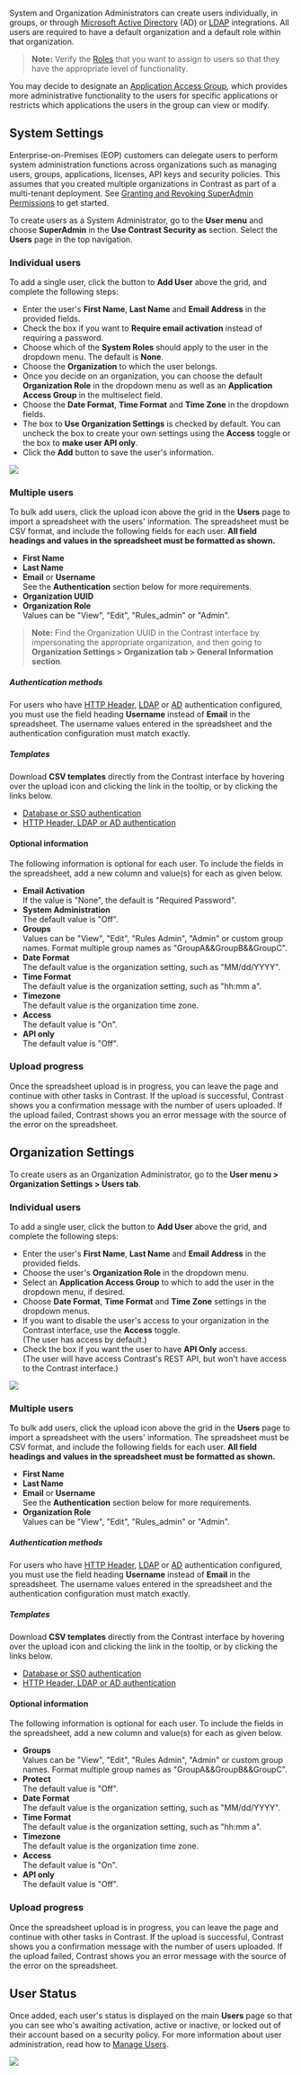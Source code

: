 <!--
title: "Create Users"
description: "Creating Users in Contrast"
tags: "Admin onboarding user settings license defend protection create"
-->

System and Organization Administrators can create users individually, in groups, or through [Microsoft Active Directory](installation-setupauth.html#ad) (AD) or [LDAP](installation-setupauth.html#ldap) integrations. All users are required to have a default organization and a default role within that organization. 

>**Note:** Verify the [Roles](admin-manageorgsroleperm.html#roles) that you want to assign to users so that they have the appropriate level of functionality.

You may decide to designate an [Application Access Group](admin-onboardteam.html#group), which provides more administrative functionality to the users for specific applications or restricts which applications the users in the group can view or modify.

## System Settings

Enterprise-on-Premises (EOP) customers can delegate users to perform system administration functions across organizations such as managing users, groups, applications, licenses, API keys and security policies. This assumes that you created multiple organizations in Contrast as part of a multi-tenant deployment. See [Granting and Revoking SuperAdmin Permissions](admin-manageorgs.html#sa) to get started.

To create users as a System Administrator, go to the **User menu** and choose **SuperAdmin** in the **Use Contrast Security as** section. Select the **Users** page in the top navigation. 

### Individual users

To add a single user, click the button to **Add User** above the grid, and complete the following steps: 

* Enter the user's **First Name**, **Last Name** and **Email Address** in the provided fields. 
* Check the box if you want to **Require email activation** instead of requiring a password.
* Choose which of the **System Roles** should apply to the user in the dropdown menu. The default is **None**. 
* Choose the **Organization** to which the user belongs. 
* Once you decide on an organization, you can choose the default **Organization Role** in the dropdown menu as well as an **Application Access Group** in the multiselect field.
* Choose the **Date Format**, **Time Format** and **Time Zone** in the dropdown fields. 
* The box to **Use Organization Settings** is checked by default. You can uncheck the box to create your own settings using the **Access** toggle or the box to **make user API only**. 
* Click the **Add** button to save the user's information. 

<a href="assets/images/User-system-admin.png" rel="lightbox" title="Add a user as a Super Administrator"><img class="thumbnail" src="assets/images/User-system-admin.png"/></a>


### Multiple users 

To bulk add users, click the upload icon above the grid in the **Users** page to import a spreadsheet with the users' information. The spreadsheet must be CSV format, and include the following fields for each user. **All field headings and values in the spreadsheet must be formatted as shown.** 

* **First Name** 
* **Last Name**
* **Email** or **Username** <br> See the **Authentication** section below for more requirements. 
* **Organization UUID** 
* **Organization Role** <br> Values can be "View", "Edit", "Rules_admin" or "Admin".

> **Note:** Find the Organization UUID in the Contrast interface by impersonating the appropriate organization, and then going to **Organization Settings > Organization tab > General Information section**. 

##### Authentication methods

For users who have [HTTP Header](installation-setupauth.html#http-proxy), [LDAP](installation-setupauth.html#ldap) or [AD](installation-setupauth.html#ad) authentication configured, you must use the field heading **Username** instead of **Email** in the spreadsheet. The username values entered in the spreadsheet and the authentication configuration must match exactly. 

##### Templates

Download **CSV templates** directly from the Contrast interface by hovering over the upload icon and clicking the link in the tooltip, or by clicking the links below. 

* [Database or SSO authentication](assets/attachments/user_upload/Contrast-user-upload-template-superadmin-email.csv)
* [HTTP Header, LDAP or AD authentication](assets/attachments/user_upload/Contrast-user-upload-template-superadmin-username.csv)

#### Optional information 

The following information is optional for each user. To include the fields in the spreadsheet, add a new column and value(s) for each as given below. 

* **Email Activation** <br> If the value is "None", the default is "Required Password".
* **System Administration** <br> The default value is "Off".
* **Groups** <br> Values can be "View", "Edit", "Rules Admin", "Admin" or custom group names. Format multiple group names as "GroupA&&GroupB&&GroupC".
* **Date Format** <br> The default value is the organization setting, such as "MM/dd/YYYY".
* **Time Format** <br> The default value is the organization setting, such as "hh:mm a".
* **Timezone** <br> The default value is the organization time zone.
* **Access** <br> The default value is "On".
* **API only** <br> The default value is "Off".

### Upload progress

Once the spreadsheet upload is in progress, you can leave the page and continue with other tasks in Contrast. If the upload is successful, Contrast shows you a confirmation message with the number of users uploaded. If the upload failed, Contrast shows you an error message with the source of the error on the spreadsheet.

## Organization Settings

To create users as an Organization Administrator, go to the **User menu > Organization Settings > Users tab**. 

### Individual users

To add a single user, click the button to **Add User** above the grid, and complete the following steps: 

* Enter the user's **First Name**, **Last Name** and **Email Address** in the provided fields. 
* Choose the user's **Organization Role** in the dropdown menu. 
* Select an **Application Access Group** to which to add the user in the dropdown menu, if desired. 
* Choose **Date Format**, **Time Format** and **Time Zone** settings in the dropdown menus. 
* If you want to disable the user's access to your organization in the Contrast interface, use the **Access** toggle. <br> (The user has access by default.)
* Check the box if you want the user to have **API Only** access. <br> (The user will have access Contrast's REST API, but won't have access to the Contrast interface.)

<a href="assets/images/Create_User.png" rel="lightbox" title="Add a user as an Organization Administrator"><img class="thumbnail" src="assets/images/Create_User.png"/></a>

### Multiple users

To bulk add users, click the upload icon above the grid in the **Users** page to import a spreadsheet with the users' information. The spreadsheet must be CSV format, and include the following fields for each user. **All field headings and values in the spreadsheet must be formatted as shown.** 

* **First Name**
* **Last Name** 
* **Email** or **Username** <br> See the **Authentication** section below for more requirements. 
* **Organization Role** <br> Values can be "View", "Edit", "Rules_admin" or "Admin".

##### Authentication methods

For users who have [HTTP Header](installation-setupauth.html#http-proxy), [LDAP](installation-setupauth.html#ldap) or [AD](installation-setupauth.html#ad) authentication configured, you must use the field heading **Username** instead of **Email** in the spreadsheet. The username values entered in the spreadsheet and the authentication configuration must match exactly.  

##### Templates

Download **CSV templates** directly from the Contrast interface by hovering over the upload icon and clicking the link in the tooltip, or by clicking the links below. 

* [Database or SSO authentication](assets/attachments/user_upload/Contrast-user-upload-template-organizationadmin-email.csv)
* [HTTP Header, LDAP or AD authentication](assets/attachments/user_upload/Contrast-user-upload-template-organizationadmin-username.csv)

#### Optional information 

The following information is optional for each user. To include the fields in the spreadsheet, add a new column and value(s) for each as given below. 

* **Groups** <br> Values can be "View", "Edit", "Rules Admin", "Admin" or custom group names. Format multiple group names as "GroupA&&GroupB&&GroupC".
* **Protect** <br> The default value is "Off".
* **Date Format** <br> The default value is the organization setting, such as "MM/dd/YYYY".
* **Time Format** <br> The default value is the organization setting, such as "hh:mm a".
* **Timezone** <br> The default value is the organization time zone.
* **Access** <br> The default value is "On".
* **API only** <br> The default value is "Off".

### Upload progress

Once the spreadsheet upload is in progress, you can leave the page and continue with other tasks in Contrast. If the upload is successful, Contrast shows you a confirmation message with the number of users uploaded. If the upload failed, Contrast shows you an error message with the source of the error on the spreadsheet.

## User Status

Once added, each user's status is displayed on the main **Users** page so that you can see who's awaiting activation, active or inactive, or locked out of their account based on a security policy. For more information about user administration, read how to [Manage Users](admin-manageorgs.html#manage-user). 

<a href="assets/images/User-grid.png" rel="lightbox" title="Users grid for Organization Administrators"><img class="thumbnail" src="assets/images/User-grid.png"/></a>



